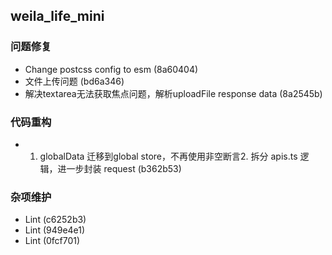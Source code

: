 ## weila_life_mini

### 问题修复

- Change postcss config to esm (8a60404)
- 文件上传问题 (bd6a346)
- 解决textarea无法获取焦点问题，解析uploadFile response data (8a2545b)

### 代码重构

- 1. globalData 迁移到global store，不再使用非空断言2. 拆分 apis.ts 逻辑，进一步封装 request (b362b53)

### 杂项维护

- Lint (c6252b3)
- Lint (949e4e1)
- Lint (0fcf701)